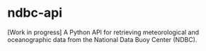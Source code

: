 # ndbc-api
[Work in progress]
A Python API for retrieving meteorological and oceanographic data from the National Data Buoy Center (NDBC).
